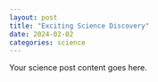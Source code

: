 ```yaml
---
layout: post
title: "Exciting Science Discovery"
date: 2024-02-02
categories: science
---
```


Your science post content goes here.
